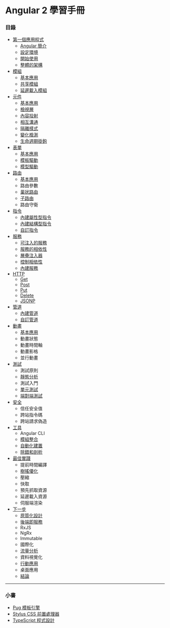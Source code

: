 # Angular 2 學習手冊

### 目錄
* [第一個應用程式](https://github.com/Shyam-Chen/Learning-Angular/blob/master/chapters/first-application.md)
  * [Angular 簡介](https://github.com/Shyam-Chen/Learning-Angular/blob/master/chapters/first-application.md#angular-簡介)
  * [設定環境](https://github.com/Shyam-Chen/Learning-Angular/blob/master/chapters/first-application.md#設定環境)
  * [開始使用](https://github.com/Shyam-Chen/Learning-Angular/blob/master/chapters/first-application.md#開始使用)
  * [整體的架構](https://github.com/Shyam-Chen/Learning-Angular/blob/master/chapters/first-application.md#整體的架構)
* [模組](https://github.com/Shyam-Chen/Learning-Angular/blob/master/chapters/modules.md)
  * [基本應用](https://github.com/Shyam-Chen/Learning-Angular/blob/master/chapters/modules.md#基本應用)
  * [共享模組](https://github.com/Shyam-Chen/Learning-Angular/blob/master/chapters/modules.md#共享模組)
  * [延遲載入模組](https://github.com/Shyam-Chen/Learning-Angular/blob/master/chapters/modules.md#共享模組)
* [元件](https://github.com/Shyam-Chen/Learning-Angular/blob/master/chapters/components.md)
  * [基本應用](https://github.com/Shyam-Chen/Learning-Angular/blob/master/chapters/components.md#基本應用)
  * [檢視層](https://github.com/Shyam-Chen/Learning-Angular/blob/master/chapters/components.md#檢視層)
  * [內容投射](https://github.com/Shyam-Chen/Learning-Angular/blob/master/chapters/components.md#內容投射)
  * [相互溝通](https://github.com/Shyam-Chen/Learning-Angular/blob/master/chapters/components.md#相互溝通)
  * [隔離樣式](https://github.com/Shyam-Chen/Learning-Angular/blob/master/chapters/components.md#隔離樣式)
  * [變化檢測](https://github.com/Shyam-Chen/Learning-Angular/blob/master/chapters/components.md#變化檢測)
  * [生命週期掛鉤](https://github.com/Shyam-Chen/Learning-Angular/blob/master/chapters/components.md#生命週期掛鉤)
* [表單](https://github.com/Shyam-Chen/Learning-Angular/blob/master/chapters/forms.md)
  * [基本應用](https://github.com/Shyam-Chen/Learning-Angular/blob/master/chapters/forms.md#基本應用)
  * [模板驅動](https://github.com/Shyam-Chen/Learning-Angular/blob/master/chapters/forms.md#模板驅動)
  * [模型驅動](https://github.com/Shyam-Chen/Learning-Angular/blob/master/chapters/forms.md#模型驅動)
* [路由](https://github.com/Shyam-Chen/Learning-Angular/blob/master/chapters/routing.md)
  * [基本應用](https://github.com/Shyam-Chen/Learning-Angular/blob/master/chapters/routing.md#基本應用)
  * 路由參數
  * [巢狀路由](https://github.com/Shyam-Chen/Learning-Angular/blob/master/chapters/routing.md#巢狀路由)
  * [子路由](https://github.com/Shyam-Chen/Learning-Angular/blob/master/chapters/routing.md#子路由)
  * 路由守衛
* [指令](https://github.com/Shyam-Chen/Learning-Angular/blob/master/chapters/directives.md)
  * [內建屬性型指令](https://github.com/Shyam-Chen/Learning-Angular/blob/master/chapters/directives.md#內建屬性型指令)
  * [內建結構型指令](https://github.com/Shyam-Chen/Learning-Angular/blob/master/chapters/directives.md#內建結構型指令)
  * [自訂指令](https://github.com/Shyam-Chen/Learning-Angular/blob/master/chapters/directives.md#自訂指令)
* [服務](https://github.com/Shyam-Chen/Learning-Angular/blob/master/chapters/services.md)
  * [可注入的服務](https://github.com/Shyam-Chen/Learning-Angular/blob/master/chapters/services.md#可注入的服務)
  * [服務的相依性](https://github.com/Shyam-Chen/Learning-Angular/blob/master/chapters/services.md#服務的相依性)
  * [層疊注入器](https://github.com/Shyam-Chen/Learning-Angular/blob/master/chapters/services.md#層疊注入器)
  * [控制相依性](https://github.com/Shyam-Chen/Learning-Angular/blob/master/chapters/services.md#控制相依性)
  * [內建服務](https://github.com/Shyam-Chen/Learning-Angular/blob/master/chapters/services.md#內建服務)
* [HTTP](https://github.com/Shyam-Chen/Learning-Angular/blob/master/chapters/http.md)
  * [Get](https://github.com/Shyam-Chen/Learning-Angular/blob/master/chapters/http.md#get)
  * [Post](https://github.com/Shyam-Chen/Learning-Angular/blob/master/chapters/http.md#post)
  * [Put](https://github.com/Shyam-Chen/Learning-Angular/blob/master/chapters/http.md#put)
  * [Delete](https://github.com/Shyam-Chen/Learning-Angular/blob/master/chapters/http.md#delete)
  * [JSONP](https://github.com/Shyam-Chen/Learning-Angular/blob/master/chapters/http.md#jsonp)
* [管道](https://github.com/Shyam-Chen/Learning-Angular/blob/master/chapters/pipes.md)
  * [內建管道](https://github.com/Shyam-Chen/Learning-Angular/blob/master/chapters/pipes.md#內建管道)
  * [自訂管道](https://github.com/Shyam-Chen/Learning-Angular/blob/master/chapters/pipes.md#自訂管道)
* [動畫](https://github.com/Shyam-Chen/Learning-Angular/blob/master/chapters/animations.md)
  * [基本應用](https://github.com/Shyam-Chen/Learning-Angular/blob/master/chapters/animations.md#基本應用)
  * 動畫狀態
  * 動畫時間軸
  * 動畫影格
  * 並行動畫
* [測試](https://github.com/Shyam-Chen/Learning-Angular/blob/master/chapters/testing.md)
  * 測試原則
  * [靜態分析](https://github.com/Shyam-Chen/Learning-Angular/blob/master/chapters/testing.md#靜態分析)
  * 測試入門
  * [單元測試](https://github.com/Shyam-Chen/Learning-Angular/blob/master/chapters/testing.md#單元測試)
  * [端對端測試](https://github.com/Shyam-Chen/Learning-Angular/blob/master/chapters/testing.md#端對端測試)
* [安全](https://github.com/Shyam-Chen/Learning-Angular/blob/master/chapters/security.md)
  * 信任安全值
  * 跨站指令碼
  * 跨站請求偽造
* [工具](https://github.com/Shyam-Chen/Learning-Angular/blob/master/chapters/tools.md)
  * Angular CLI
  * [模組整合](https://github.com/Shyam-Chen/Learning-Angular/blob/master/chapters/tools.md#模組整合)
  * [自動化建置](https://github.com/Shyam-Chen/Learning-Angular/blob/master/chapters/tools.md#自動化建置)
  * [除錯和剖析](https://github.com/Shyam-Chen/Learning-Angular/blob/master/chapters/tools.md#除錯和剖析)
* [最佳實踐](https://github.com/Shyam-Chen/Learning-Angular/blob/master/chapters/best-practices.md)
  * 提前時間編譯
  * [樹搖優化](https://github.com/Shyam-Chen/Learning-Angular/blob/master/chapters/best-practices.md#樹搖優化)
  * 壓縮
  * 快取
  * 預先抓取資源
  * 延遲載入資源
  * 伺服端渲染
* [下一步](https://github.com/Shyam-Chen/Learning-Angular/blob/master/chapters/next-steps.md)
  * [原質化設計](https://github.com/Shyam-Chen/Learning-Angular/blob/master/chapters/next-steps.md#原質化設計)
  * [後端即服務](https://github.com/Shyam-Chen/Learning-Angular/blob/master/chapters/next-steps.md#後端即服務)
  * RxJS
  * NgRx
  * Immutable
  * 國際化
  * [流量分析](https://github.com/Shyam-Chen/Learning-Angular/blob/master/chapters/next-steps.md#流量分析)
  * 資料視覺化
  * [行動應用](https://github.com/Shyam-Chen/Learning-Angular/blob/master/chapters/next-steps.md#行動應用)
  * 桌面應用
  * [結論](https://github.com/Shyam-Chen/Learning-Angular/blob/master/chapters/next-steps.md#結論)

***

### 小書
* [Pug 模板引擎](https://github.com/Shyam-Chen/Learning-Angular/blob/master/Pug-Template-Engine.md)
* [Stylus CSS 前置處理器](https://github.com/Shyam-Chen/Learning-Angular/blob/master/Stylus-CSS-Preprocessor.md)
* [TypeScript 程式設計](https://github.com/Shyam-Chen/Learning-Angular/blob/master/Programming-in-TypeScript.md)
